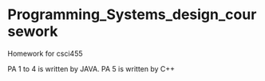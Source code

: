 # Programming_Systems_design_coursework
Homework for csci455

PA 1 to 4 is written by JAVA. PA 5 is written by C++
